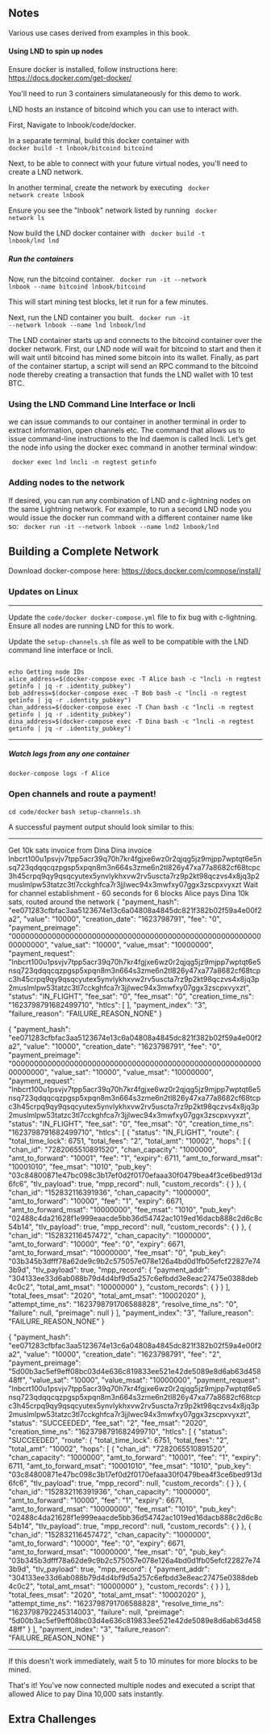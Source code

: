 
## Notes
Various use cases derived from examples in this book. 

#### Using LND to spin up nodes

Ensure docker is installed, follow instructions here: https://docs.docker.com/get-docker/

You'll need to run 3 containers simulataneously for this demo to work. 

LND hosts an instance of bitcoind which you can use to interact with.

First, Navigate to lnbook/code/docker.

In a separate terminal, build this docker container with <code> docker build -t lnbook/bitcoind bitcoind </code>

Next, to be able to connect with your future virtual nodes, you'll need to create a LND network.

In another terminal, create the network by executing <code> docker network create lnbook </code>

Ensure you see the "lnbook" network listed by running <code> docker network ls </code>

Now build the LND docker container with <code> docker build -t lnbook/lnd lnd </code>


##### Run the containers

Now, run the bitcoind container. <code> docker run -it --network lnbook --name bitcoind lnbook/bitcoind </code>

This will start mining test blocks, let it run for a few minutes.

Next, run the LND container you built. <code> docker run -it --network lnbook --name lnd lnbook/lnd </code>

The LND container starts up and connects to the bitcoind container over the docker network. First, our LND node will wait for bitcoind to start and then it will wait until bitcoind has mined some bitcoin into its wallet. Finally, as part of the container startup, a script will send an RPC command to the bitcoind node thereby creating a transaction that funds the LND wallet with 10 test BTC.


### Using the LND Command Line Interface or lncli
we can issue commands to our container in another terminal in order to extract information, open channels etc. The command that allows us to issue command-line instructions to the lnd daemon is called lncli. Let’s get the node info using the docker exec command in another terminal window:

<code> docker exec lnd lncli -n regtest getinfo </code>


### Adding nodes to the network
If desired, you can run any combination of LND and c-lightning nodes on the same Lightning network. For example, to run a second LND node you would issue the docker run command with a different container name like so:
<code> docker run -it --network lnbook --name lnd2 lnbook/lnd </code>


## Building a Complete Network

Download docker-compose here: https://docs.docker.com/compose/install/


### Updates on Linux
---

Update the <code>code/docker docker-compose.yml</code> file to fix bug with c-lightning. Ensure all nodes are running LND for this to work.

Update the <code>setup-channels.sh</code> file as well to be compatible with the LND command line interface or lncli.

<code>
echo Getting node IDs
alice_address=$(docker-compose exec -T Alice bash -c "lncli -n regtest getinfo | jq -r .identity_pubkey")
bob_address=$(docker-compose exec -T Bob bash -c "lncli -n regtest getinfo | jq -r .identity_pubkey")
chan_address=$(docker-compose exec -T Chan bash -c "lncli -n regtest getinfo | jq -r .identity_pubkey")
dina_address=$(docker-compose exec -T Dina bash -c "lncli -n regtest getinfo | jq -r .identity_pubkey")
</code>

---

##### Watch logs from any one container
<code>docker-compose logs -f Alice</code>

### Open channels and route a payment!
<code>cd code/docker</code>
<code>bash setup-channels.sh</code>

A successful payment output should look similar to this:

----

Get 10k sats invoice from Dina
Dina invoice lnbcrt100u1psvjv7tpp5acr39q70h7kr4fgjxe6wz0r2qjqg5jz9mjpp7wptqt6e5nsq723qdqqcqzpgsp5xpqn8m3n664s3zme6n2tl826y47xa77a8682cf68tcpc3h45crpq9qy9qsqcyutex5ynvlykhxvw2rv5uscta7rz9p2kt98qczvs4x8jq3p2muslmlpw53tatzc3tl7cckghfca7r3jjlwec94x3mwfxy07ggx3zscpxvyxzt
Wait for channel establishment - 60 seconds for 6 blocks
Alice pays Dina 10k sats, routed around the network
{
    "payment_hash": "ee071283cfbfac3aa5123674e13c6a04808a4845dc821f382b02f59a4e00f2a2",
    "value": "10000",
    "creation_date": "1623798791",
    "fee": "0",
    "payment_preimage": "0000000000000000000000000000000000000000000000000000000000000000",
    "value_sat": "10000",
    "value_msat": "10000000",
    "payment_request": "lnbcrt100u1psvjv7tpp5acr39q70h7kr4fgjxe6wz0r2qjqg5jz9mjpp7wptqt6e5nsq723qdqqcqzpgsp5xpqn8m3n664s3zme6n2tl826y47xa77a8682cf68tcpc3h45crpq9qy9qsqcyutex5ynvlykhxvw2rv5uscta7rz9p2kt98qczvs4x8jq3p2muslmlpw53tatzc3tl7cckghfca7r3jjlwec94x3mwfxy07ggx3zscpxvyxzt",
    "status": "IN_FLIGHT",
    "fee_sat": "0",
    "fee_msat": "0",
    "creation_time_ns": "1623798791682499710",
    "htlcs": [
    ],
    "payment_index": "3",
    "failure_reason": "FAILURE_REASON_NONE"
}

{
    "payment_hash": "ee071283cfbfac3aa5123674e13c6a04808a4845dc821f382b02f59a4e00f2a2",
    "value": "10000",
    "creation_date": "1623798791",
    "fee": "0",
    "payment_preimage": "0000000000000000000000000000000000000000000000000000000000000000",
    "value_sat": "10000",
    "value_msat": "10000000",
    "payment_request": "lnbcrt100u1psvjv7tpp5acr39q70h7kr4fgjxe6wz0r2qjqg5jz9mjpp7wptqt6e5nsq723qdqqcqzpgsp5xpqn8m3n664s3zme6n2tl826y47xa77a8682cf68tcpc3h45crpq9qy9qsqcyutex5ynvlykhxvw2rv5uscta7rz9p2kt98qczvs4x8jq3p2muslmlpw53tatzc3tl7cckghfca7r3jjlwec94x3mwfxy07ggx3zscpxvyxzt",
    "status": "IN_FLIGHT",
    "fee_sat": "0",
    "fee_msat": "0",
    "creation_time_ns": "1623798791682499710",
    "htlcs": [
        {
            "status": "IN_FLIGHT",
            "route": {
                "total_time_lock": 6751,
                "total_fees": "2",
                "total_amt": "10002",
                "hops": [
                    {
                        "chan_id": "7282065510891520",
                        "chan_capacity": "1000000",
                        "amt_to_forward": "10001",
                        "fee": "1",
                        "expiry": 6711,
                        "amt_to_forward_msat": "10001010",
                        "fee_msat": "1010",
                        "pub_key": "03c84800871e47bc098c3b17ef0d2f0170efaaa30f0479bea4f3ce6bed913d6fc6",
                        "tlv_payload": true,
                        "mpp_record": null,
                        "custom_records": {
                        }
                    },
                    {
                        "chan_id": "152832116391936",
                        "chan_capacity": "1000000",
                        "amt_to_forward": "10000",
                        "fee": "1",
                        "expiry": 6671,
                        "amt_to_forward_msat": "10000000",
                        "fee_msat": "1010",
                        "pub_key": "02488c4da21628f1e999eaacde5bb36d54742ac1019ed16dacb888c2d6c8c54b14",
                        "tlv_payload": true,
                        "mpp_record": null,
                        "custom_records": {
                        }
                    },
                    {
                        "chan_id": "152832116457472",
                        "chan_capacity": "1000000",
                        "amt_to_forward": "10000",
                        "fee": "0",
                        "expiry": 6671,
                        "amt_to_forward_msat": "10000000",
                        "fee_msat": "0",
                        "pub_key": "03b345b3dfff78a62de9c9b2c575057e078e126a4bd0d1fb05efcf22827e743b9d",
                        "tlv_payload": true,
                        "mpp_record": {
                            "payment_addr": "304133ee33d6ab088b79d4d4bf9d5a257c6efbdd3e8eac27475e0388deb4c0c2",
                            "total_amt_msat": "10000000"
                        },
                        "custom_records": {
                        }
                    }
                ],
                "total_fees_msat": "2020",
                "total_amt_msat": "10002020"
            },
            "attempt_time_ns": "1623798791706588828",
            "resolve_time_ns": "0",
            "failure": null,
            "preimage": null
        }
    ],
    "payment_index": "3",
    "failure_reason": "FAILURE_REASON_NONE"
}

{
    "payment_hash": "ee071283cfbfac3aa5123674e13c6a04808a4845dc821f382b02f59a4e00f2a2",
    "value": "10000",
    "creation_date": "1623798791",
    "fee": "2",
    "payment_preimage": "5d00b3ac5ef9eff08bc03d4e636c819833ee521e42de5089e8d6ab63d45848ff",
    "value_sat": "10000",
    "value_msat": "10000000",
    "payment_request": "lnbcrt100u1psvjv7tpp5acr39q70h7kr4fgjxe6wz0r2qjqg5jz9mjpp7wptqt6e5nsq723qdqqcqzpgsp5xpqn8m3n664s3zme6n2tl826y47xa77a8682cf68tcpc3h45crpq9qy9qsqcyutex5ynvlykhxvw2rv5uscta7rz9p2kt98qczvs4x8jq3p2muslmlpw53tatzc3tl7cckghfca7r3jjlwec94x3mwfxy07ggx3zscpxvyxzt",
    "status": "SUCCEEDED",
    "fee_sat": "2",
    "fee_msat": "2020",
    "creation_time_ns": "1623798791682499710",
    "htlcs": [
        {
            "status": "SUCCEEDED",
            "route": {
                "total_time_lock": 6751,
                "total_fees": "2",
                "total_amt": "10002",
                "hops": [
                    {
                        "chan_id": "7282065510891520",
                        "chan_capacity": "1000000",
                        "amt_to_forward": "10001",
                        "fee": "1",
                        "expiry": 6711,
                        "amt_to_forward_msat": "10001010",
                        "fee_msat": "1010",
                        "pub_key": "03c84800871e47bc098c3b17ef0d2f0170efaaa30f0479bea4f3ce6bed913d6fc6",
                        "tlv_payload": true,
                        "mpp_record": null,
                        "custom_records": {
                        }
                    },
                    {
                        "chan_id": "152832116391936",
                        "chan_capacity": "1000000",
                        "amt_to_forward": "10000",
                        "fee": "1",
                        "expiry": 6671,
                        "amt_to_forward_msat": "10000000",
                        "fee_msat": "1010",
                        "pub_key": "02488c4da21628f1e999eaacde5bb36d54742ac1019ed16dacb888c2d6c8c54b14",
                        "tlv_payload": true,
                        "mpp_record": null,
                        "custom_records": {
                        }
                    },
                    {
                        "chan_id": "152832116457472",
                        "chan_capacity": "1000000",
                        "amt_to_forward": "10000",
                        "fee": "0",
                        "expiry": 6671,
                        "amt_to_forward_msat": "10000000",
                        "fee_msat": "0",
                        "pub_key": "03b345b3dfff78a62de9c9b2c575057e078e126a4bd0d1fb05efcf22827e743b9d",
                        "tlv_payload": true,
                        "mpp_record": {
                            "payment_addr": "304133ee33d6ab088b79d4d4bf9d5a257c6efbdd3e8eac27475e0388deb4c0c2",
                            "total_amt_msat": "10000000"
                        },
                        "custom_records": {
                        }
                    }
                ],
                "total_fees_msat": "2020",
                "total_amt_msat": "10002020"
            },
            "attempt_time_ns": "1623798791706588828",
            "resolve_time_ns": "1623798792245314003",
            "failure": null,
            "preimage": "5d00b3ac5ef9eff08bc03d4e636c819833ee521e42de5089e8d6ab63d45848ff"
        }
    ],
    "payment_index": "3",
    "failure_reason": "FAILURE_REASON_NONE"
}


----

If this doesn't work immediately, wait 5 to 10 minutes for more blocks to be mined. 

That's it! You've now connected multiple nodes and executed a script that allowed Alice to pay Dina 10,000 sats instantly.


## Extra Challenges